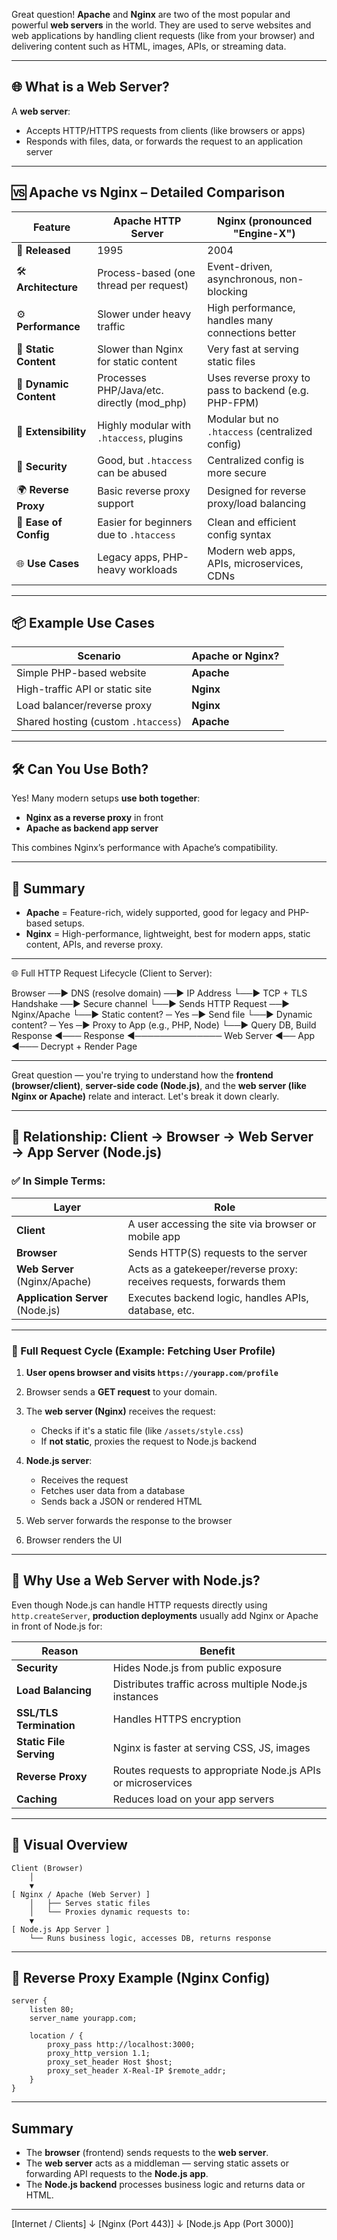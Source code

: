 Great question! **Apache** and **Nginx** are two of the most popular and powerful **web servers** in the world. They are used to serve websites and web applications by handling client requests (like from your browser) and delivering content such as HTML, images, APIs, or streaming data.

---

## 🌐 What is a Web Server?

A **web server**:

- Accepts HTTP/HTTPS requests from clients (like browsers or apps)
- Responds with files, data, or forwards the request to an application server

---

## 🆚 Apache vs Nginx – Detailed Comparison

| Feature                | **Apache HTTP Server**                     | **Nginx (pronounced "Engine-X")**                    |
| ---------------------- | ------------------------------------------ | ---------------------------------------------------- |
| 🏁 **Released**        | 1995                                       | 2004                                                 |
| 🛠️ **Architecture**    | Process-based (one thread per request)     | Event-driven, asynchronous, non-blocking             |
| ⚙️ **Performance**     | Slower under heavy traffic                 | High performance, handles many connections better    |
| 🔄 **Static Content**  | Slower than Nginx for static content       | Very fast at serving static files                    |
| 🔁 **Dynamic Content** | Processes PHP/Java/etc. directly (mod_php) | Uses reverse proxy to pass to backend (e.g. PHP-FPM) |
| 🔌 **Extensibility**   | Highly modular with `.htaccess`, plugins   | Modular but no `.htaccess` (centralized config)      |
| 🔐 **Security**        | Good, but `.htaccess` can be abused        | Centralized config is more secure                    |
| 🌍 **Reverse Proxy**   | Basic reverse proxy support                | Designed for reverse proxy/load balancing            |
| 🔧 **Ease of Config**  | Easier for beginners due to `.htaccess`    | Clean and efficient config syntax                    |
| 🌐 **Use Cases**       | Legacy apps, PHP-heavy workloads           | Modern web apps, APIs, microservices, CDNs           |

---

## 📦 Example Use Cases

| Scenario                            | Apache or Nginx? |
| ----------------------------------- | ---------------- |
| Simple PHP-based website            | **Apache**       |
| High-traffic API or static site     | **Nginx**        |
| Load balancer/reverse proxy         | **Nginx**        |
| Shared hosting (custom `.htaccess`) | **Apache**       |

---

## 🛠️ Can You Use Both?

Yes! Many modern setups **use both together**:

- **Nginx as a reverse proxy** in front
- **Apache as backend app server**

This combines Nginx’s performance with Apache’s compatibility.

---

## 🧠 Summary

- **Apache** = Feature-rich, widely supported, good for legacy and PHP-based setups.
- **Nginx** = High-performance, lightweight, best for modern apps, static content, APIs, and reverse proxy.

---

🌐 Full HTTP Request Lifecycle (Client to Server):

Browser ──► DNS (resolve domain) ──► IP Address
└──► TCP + TLS Handshake ──► Secure channel
└──► Sends HTTP Request ──► Nginx/Apache
└──► Static content? ─ Yes ─► Send file
└──► Dynamic content? ─ Yes ─► Proxy to App (e.g., PHP, Node)
└──► Query DB, Build Response
◄─── Response ◄────────────── Web Server ◄── App
◄─── Decrypt + Render Page

---

Great question — you're trying to understand how the **frontend (browser/client)**, **server-side code (Node.js)**, and the **web server (like Nginx or Apache)** relate and interact. Let's break it down clearly.

---

## 🔗 Relationship: Client → Browser → Web Server → App Server (Node.js)

### ✅ In Simple Terms:

| Layer                            | Role                                                                 |
| -------------------------------- | -------------------------------------------------------------------- |
| **Client**                       | A user accessing the site via browser or mobile app                  |
| **Browser**                      | Sends HTTP(S) requests to the server                                 |
| **Web Server** (Nginx/Apache)    | Acts as a gatekeeper/reverse proxy: receives requests, forwards them |
| **Application Server** (Node.js) | Executes backend logic, handles APIs, database, etc.                 |

---

### 🔄 Full Request Cycle (Example: Fetching User Profile)

1. **User opens browser and visits `https://yourapp.com/profile`**
2. Browser sends a **GET request** to your domain.
3. The **web server (Nginx)** receives the request:

   - Checks if it's a static file (like `/assets/style.css`)
   - If **not static**, proxies the request to Node.js backend

4. **Node.js server**:

   - Receives the request
   - Fetches user data from a database
   - Sends back a JSON or rendered HTML

5. Web server forwards the response to the browser
6. Browser renders the UI

---

## 🧠 Why Use a Web Server with Node.js?

Even though Node.js can handle HTTP requests directly using `http.createServer`, **production deployments** usually add Nginx or Apache in front of Node.js for:

| Reason                  | Benefit                                                      |
| ----------------------- | ------------------------------------------------------------ |
| **Security**            | Hides Node.js from public exposure                           |
| **Load Balancing**      | Distributes traffic across multiple Node.js instances        |
| **SSL/TLS Termination** | Handles HTTPS encryption                                     |
| **Static File Serving** | Nginx is faster at serving CSS, JS, images                   |
| **Reverse Proxy**       | Routes requests to appropriate Node.js APIs or microservices |
| **Caching**             | Reduces load on your app servers                             |

---

## 🔧 Visual Overview

```
Client (Browser)
    │
    ▼
[ Nginx / Apache (Web Server) ]
    │   ├── Serves static files
    │   └── Proxies dynamic requests to:
    ▼
[ Node.js App Server ]
    └── Runs business logic, accesses DB, returns response
```

---

## 🔁 Reverse Proxy Example (Nginx Config)

```nginx
server {
    listen 80;
    server_name yourapp.com;

    location / {
        proxy_pass http://localhost:3000;
        proxy_http_version 1.1;
        proxy_set_header Host $host;
        proxy_set_header X-Real-IP $remote_addr;
    }
}
```

---

## Summary

- The **browser** (frontend) sends requests to the **web server**.
- The **web server** acts as a middleman — serving static assets or forwarding API requests to the **Node.js app**.
- The **Node.js backend** processes business logic and returns data or HTML.

---

[Internet / Clients]
↓
[Nginx (Port 443)]
↓
[Node.js App (Port 3000)]

